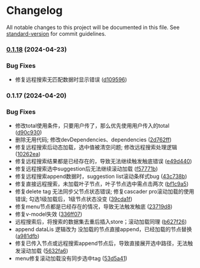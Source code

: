 # Changelog

All notable changes to this project will be documented in this file. See [standard-version](https://github.com/conventional-changelog/standard-version) for commit guidelines.

### [0.1.18](https://github.com/jyj1202/vue-lazy-cascader/compare/v0.1.17...v0.1.18) (2024-04-23)


### Bug Fixes

* 修复远程搜索无匹配数据时显示错误 ([d109596](https://github.com/jyj1202/vue-lazy-cascader/commit/d109596b6fa8299bdd3c0419246682f2e4d787fd))

### 0.1.17 (2024-04-20)


### Bug Fixes

*  修改total使用条件，只要用户传了，那么优先使用用户传入的total ([d90c930](https://github.com/jyj1202/vue-lazy-cascader/commit/d90c9308ed22599bb5a37f00c5f287eb16a5f7a8))
* 删除无用代码; 修改devDependencies、dependencies ([2d762ff](https://github.com/jyj1202/vue-lazy-cascader/commit/2d762ff2c8ec018ad90dc928313acaafd5068f55))
* 修复远程搜索后动态加载，选中值被清空问题; 修改远程搜索处理逻辑 ([10262ea](https://github.com/jyj1202/vue-lazy-cascader/commit/10262ea8491d0bf54b70fd9c7f1c868265d1f14a))
* 修复远程搜索结果都是已经存在的，导致无法继续触发触底错误 ([e49d440](https://github.com/jyj1202/vue-lazy-cascader/commit/e49d440b6639649739eccefa39c02ab2fe67a417))
* 修复远程搜索选中suggestion后无法继续滚动加载 ([f57771b](https://github.com/jyj1202/vue-lazy-cascader/commit/f57771b0b44faa84ccca6c8afc397072c5bb666b))
* 修复远程搜索append数据时，suggestion list滚动条样式bug ([43c738b](https://github.com/jyj1202/vue-lazy-cascader/commit/43c738be2b1489e9f54ec318afecd861c2c0aad4))
* 修复直接远程搜索，未加载叶子节点，叶子节点选中需点击两次 ([bf1c9a5](https://github.com/jyj1202/vue-lazy-cascader/commit/bf1c9a59dbc81e1fece2185b90b031a52681a0b7))
* 修复delete tag 无法同步父节点状态错误; 修复cascader pro滚动加载的使用错误; 勾选1级加载后，1级节点状态没变 ([39cda1f](https://github.com/jyj1202/vue-lazy-cascader/commit/39cda1f5d00b31d2e4888b2bea8edf67364bc2bb))
* 修复menu节点都是已经存在的情况，导致无法触发触底 ([23719d8](https://github.com/jyj1202/vue-lazy-cascader/commit/23719d8b3548407d976e33b336c31e6e76e5cb3e))
* 修复v-model失效 ([336ff07](https://github.com/jyj1202/vue-lazy-cascader/commit/336ff07a20f6a0fbf7cfcc2cafe60c9f2b5d5a9d))
* 远程搜索后，将搜索的数据集去重后插入store；滚动加载同理 ([b627f26](https://github.com/jyj1202/vue-lazy-cascader/commit/b627f262fe74db412c7bb55f260ad83ca0236fce))
* append dataLis 逻辑改为 没加载的节点直接append，已经加载的节点替换 ([a981dfb](https://github.com/jyj1202/vue-lazy-cascader/commit/a981dfbd6d5095167c739b4ff39445bcd63323cd))
* 修复已传入节点或远程搜索append节点后，导致直接展开选中路径，无法触发滚动加载 ([5632fa6](https://github.com/jyj1202/vue-lazy-cascader/commit/5632fa647ffa4e60ddf3974c0dddff98bb088d34))
* menu修复滚动加载没有同步选中tag ([53d5a41](https://github.com/jyj1202/vue-lazy-cascader/commit/53d5a410d247c49c4ba52d54c07ca5425fae6de5))
